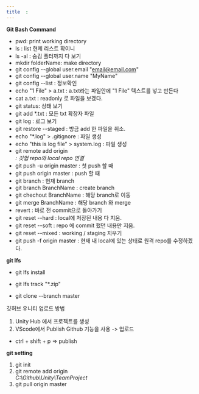 ```yaml
---
title  : 
---
```

**Git Bash Command**
- pwd: print working directory
- ls : list 현제 리스트 확이니
- ls -al : 숨김 폴터까지 다 보기
- mkdir folderName: make directory
- git config --global user.email "email@email.com"
- git config --global user.name "MyName"
- git config --list : 정보확인
- echo "1 File" > a.txt : a.txt라는 파일안에 "1 File" 텍스트를 넣고 만든다
- cat a.txt : readonly 로 파일을 보겠다.
- git status: 상태 보기
- git add *.txt : 모든 txt 확장자 파일
- git log : 로그 보기
- git restore --staged <fileName> : 방금 add 한 파일을 취소.
- echo "*.log" > .gitignore : 파일 생성
- echo "this is log file" > system.log : 파일 생성
- git remote add origin <address> : 깃헙 repo와 local repo 연결
- git push -u origin master : 첫 push 할 때
- git push origin master :  push 할 때
- git branch : 현재 branch
- git branch BranchName : create branch
- git chechout BranchName : 해당 branch로 이동
- git merge BranchName : 해당 branch 와 merge
- revert : 바로 전 commit으로 돌아가기
- git reset --hard : local에 저장된 내용 다 지움.
- git reset --soft : repo 에 commit 했던 내용만 지움.
- git reset --mixed : working / staging 지우기
- git push -f origin master : 현재 내 local에 있는 상태로 원격 repo를 수정하겠다.

**git lfs**
- git lfs install
- git lfs track "*.zip"


 - git clone --branch master <address>





깃허브 유니티 업로드 방법

1. Unity Hub 에서 프로젝트를 생성
2. VScode에서 Publish Github 기능을 사용 -> 업로드
- ctrl + shift + p => publish





**git setting**
1. git init
2. git remote add origin <address>C:\Github\Unity\TeamProject
3. git pull origin master
